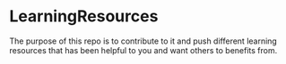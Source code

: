 # LearningResources
The purpose of this repo is to contribute to it and push different learning resources that has been helpful to you and want others to benefits from.
